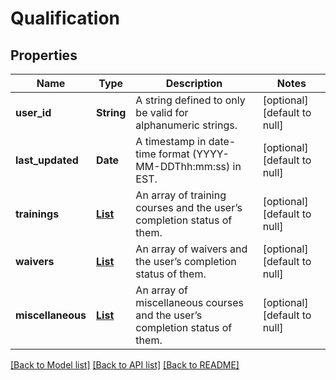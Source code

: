 # Qualification
## Properties

| Name | Type | Description | Notes |
|------------ | ------------- | ------------- | -------------|
| **user\_id** | **String** | A string defined to only be valid for alphanumeric strings. | [optional] [default to null] |
| **last\_updated** | **Date** | A timestamp in date-time format (YYYY-MM-DDThh:mm:ss) in EST. | [optional] [default to null] |
| **trainings** | [**List**](completableItem.md) | An array of training courses and the user’s completion status of them. | [optional] [default to null] |
| **waivers** | [**List**](completableItem.md) | An array of waivers and the user’s completion status of them. | [optional] [default to null] |
| **miscellaneous** | [**List**](completableItem.md) | An array of miscellaneous courses and the user’s completion status of them. | [optional] [default to null] |

[[Back to Model list]](../README.md#documentation-for-models) [[Back to API list]](../README.md#documentation-for-api-endpoints) [[Back to README]](../README.md)

